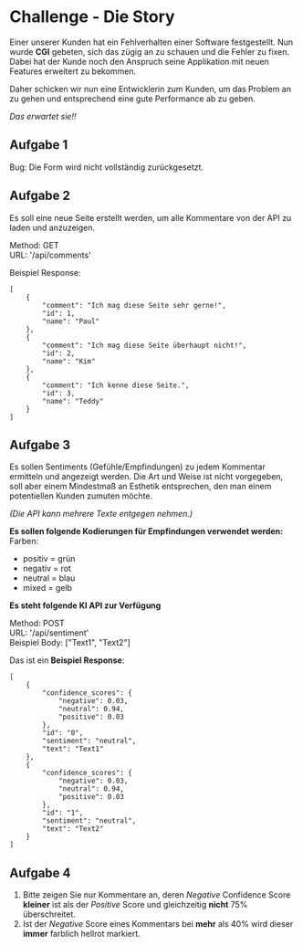 # Challenge - Die Story

Einer unserer Kunden hat ein Fehlverhalten einer Software festgestellt. Nun wurde **CGI** gebeten, sich das zügig an zu schauen und die Fehler zu fixen. 
Dabei hat der Kunde noch den Anspruch seine Applikation mit neuen Features erweitert zu bekommen. 

Daher schicken wir nun eine Entwicklerin zum Kunden, um das Problem an zu gehen und entsprechend eine gute Performance ab zu geben.

*Das erwartet sie!!*

## Aufgabe 1
Bug: Die Form wird nicht vollständig zurückgesetzt.

## Aufgabe 2
Es soll eine neue Seite erstellt werden, um alle Kommentare von der API zu laden und anzuzeigen.

Method: GET  
URL: '/api/comments'

Beispiel Response:
```
[
    {
        "comment": "Ich mag diese Seite sehr gerne!",
        "id": 1,
        "name": "Paul"
    },
    {
        "comment": "Ich mag diese Seite überhaupt nicht!",
        "id": 2,
        "name": "Kim"
    },
    {
        "comment": "Ich kenne diese Seite.",
        "id": 3,
        "name": "Teddy"
    }
]
```

## Aufgabe 3
Es sollen Sentiments (Gefühle/Empfindungen) zu jedem Kommentar ermitteln und angezeigt werden.
Die Art und Weise ist nicht vorgegeben, soll aber einem Mindestmaß an Esthetik entsprechen, den man einem potentiellen Kunden zumuten möchte.

*(Die API kann mehrere Texte entgegen nehmen.)*

**Es sollen folgende Kodierungen für Empfindungen verwendet werden:**  
Farben: 
- positiv = grün
- negativ = rot
- neutral = blau
- mixed = gelb

**Es steht folgende KI API zur Verfügung**

Method: POST  
URL: '/api/sentiment'  
Beispiel Body: ["Text1", "Text2"]

Das ist ein **Beispiel Response**:
```
[
    {
        "confidence_scores": {
            "negative": 0.03,
            "neutral": 0.94,
            "positive": 0.03
        },
        "id": "0",
        "sentiment": "neutral",
        "text": "Text1"
    },
    {
        "confidence_scores": {
            "negative": 0.03,
            "neutral": 0.94,
            "positive": 0.03
        },
        "id": "1",
        "sentiment": "neutral",
        "text": "Text2"
    }
]
```

## Aufgabe 4
1. Bitte zeigen Sie nur Kommentare an, deren *Negative* Confidence Score **kleiner** ist als der *Positive* Score und gleichzeitig **nicht** 75% überschreitet.
2. Ist der *Negative* Score eines Kommentars bei **mehr** als 40% wird dieser **immer** farblich hellrot markiert.
